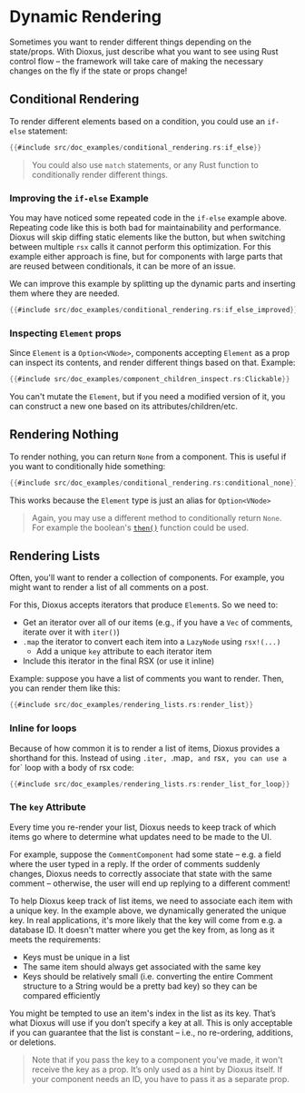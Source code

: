 # Dynamic Rendering

Sometimes you want to render different things depending on the state/props. With Dioxus, just describe what you want to see using Rust control flow – the framework will take care of making the necessary changes on the fly if the state or props change!

## Conditional Rendering

To render different elements based on a condition, you could use an `if-else` statement:

```rust
{{#include src/doc_examples/conditional_rendering.rs:if_else}}
```

> You could also use `match` statements, or any Rust function to conditionally render different things.

### Improving the `if-else` Example

You may have noticed some repeated code in the `if-else` example above. Repeating code like this is both bad for maintainability and performance. Dioxus will skip diffing static elements like the button, but when switching between multiple `rsx` calls it cannot perform this optimization. For this example either approach is fine, but for components with large parts that are reused between conditionals, it can be more of an issue.

We can improve this example by splitting up the dynamic parts and inserting them where they are needed.

```rust
{{#include src/doc_examples/conditional_rendering.rs:if_else_improved}}
```

### Inspecting `Element` props

Since `Element` is a `Option<VNode>`, components accepting `Element` as a prop can inspect its contents, and render different things based on that. Example:

```rust
{{#include src/doc_examples/component_children_inspect.rs:Clickable}}
```

You can't mutate the `Element`, but if you need a modified version of it, you can construct a new one based on its attributes/children/etc.


## Rendering Nothing

To render nothing, you can return `None` from a component. This is useful if you want to conditionally hide something:

```rust
{{#include src/doc_examples/conditional_rendering.rs:conditional_none}}
```

This works because the `Element` type is just an alias for `Option<VNode>`

> Again, you may use a different method to conditionally return `None`. For example the boolean's [`then()`](https://doc.rust-lang.org/std/primitive.bool.html#method.then) function could be used.

## Rendering Lists

Often, you'll want to render a collection of components. For example, you might want to render a list of all comments on a post.

For this, Dioxus accepts iterators that produce `Element`s. So we need to:

- Get an iterator over all of our items (e.g., if you have a `Vec` of comments, iterate over it with `iter()`)
- `.map` the iterator to convert each item into a `LazyNode` using `rsx!(...)`
  - Add a unique `key` attribute to each iterator item
- Include this iterator in the final RSX (or use it inline)

Example: suppose you have a list of comments you want to render. Then, you can render them like this:

```rust
{{#include src/doc_examples/rendering_lists.rs:render_list}}
```

### Inline for loops

Because of how common it is to render a list of items, Dioxus provides a shorthand for this. Instead of using `.iter, `.map`, and `rsx`, you can use a `for` loop with a body of rsx code:

```rust
{{#include src/doc_examples/rendering_lists.rs:render_list_for_loop}}
```

### The `key` Attribute

Every time you re-render your list, Dioxus needs to keep track of which items go where to determine what updates need to be made to the UI.

For example, suppose the `CommentComponent` had some state – e.g. a field where the user typed in a reply. If the order of comments suddenly changes, Dioxus needs to correctly associate that state with the same comment – otherwise, the user will end up replying to a different comment!

To help Dioxus keep track of list items, we need to associate each item with a unique key. In the example above, we dynamically generated the unique key. In real applications, it's more likely that the key will come from e.g. a database ID. It doesn't matter where you get the key from, as long as it meets the requirements:

- Keys must be unique in a list
- The same item should always get associated with the same key
- Keys should be relatively small (i.e. converting the entire Comment structure to a String would be a pretty bad key) so they can be compared efficiently

You might be tempted to use an item's index in the list as its key. That’s what Dioxus will use if you don’t specify a key at all. This is only acceptable if you can guarantee that the list is constant – i.e., no re-ordering, additions, or deletions.

> Note that if you pass the key to a component you've made, it won't receive the key as a prop. It’s only used as a hint by Dioxus itself. If your component needs an ID, you have to pass it as a separate prop.
